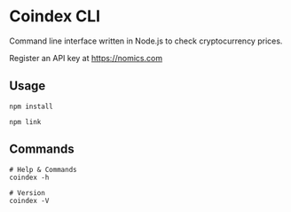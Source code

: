 # Coindex CLI

Command line interface written in Node.js to check cryptocurrency prices.

Register an API key at https://nomics.com

## Usage

```
npm install

npm link
```

## Commands

```
# Help & Commands
coindex -h

# Version
coindex -V